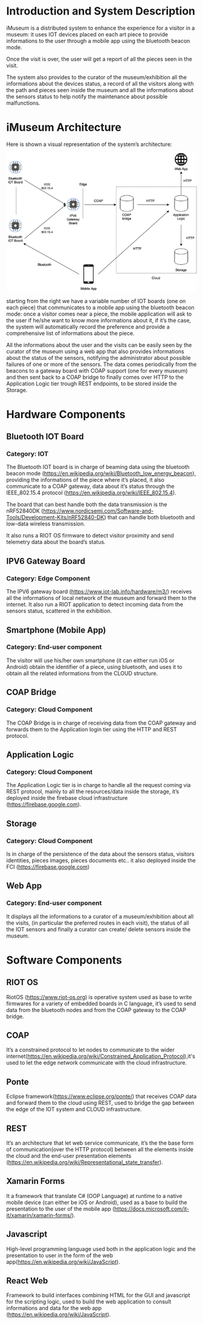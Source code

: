 
# Introduction and System Description

iMuseum is a distributed system to enhance the experience for a visitor in a museum: it uses IOT devices placed on each art piece to provide informations to the user through a mobile app using the bluetooth beacon mode.

Once the visit is over, the user will get a report of all the pieces seen in the visit.

The system also provides to the curator of the museum/exhibition all the informations about the devices status, a record of all the visitors along with the path and pieces seen inside the museum and all the informations about the sensors status to help notify the maintenance about possible malfunctions.

# iMuseum Architecture

Here is shown a visual representation of the system’s architecture: 

 ![Tux, the Linux mascot](https://github.com/Giulio64/IOT2020BigProject/blob/master/Architecture/src/architecture.png)

starting from the right we have a variable number of IOT boards (one on each piece) that communicates to a mobile app using the bluetooth beacon mode: once a visitor comes near a piece, the mobile application will ask to the user if he/she want to know more informations about it, if it’s the case, the system will automatically record the preference and provide a comprehensive list of informations about the piece.

All the informations about the user and the visits can be easily seen by the curator of the museum using a web app that also provides informations about the status of the sensors, notifying the administrator about possible failures of one or more of the sensors.
The data comes periodically from the beacons to a gateway board with COAP support (one for every museum) and then sent back to a COAP bridge to finally comes over HTTP to the Application Logic tier trough REST endpoints, to be stored inside the Storage.


# Hardware Components


## Bluetooth IOT Board 
### Category: IOT

The Bluetooth IOT board is in charge of beaming data using the bluetooth beacon mode (https://en.wikipedia.org/wiki/Bluetooth_low_energy_beacon), providing the informations of the piece where it’s placed, it also communicate to a COAP gateway, data about it’s status through the IEEE_802.15.4 protocol (https://en.wikipedia.org/wiki/IEEE_802.15.4).

The board that can best handle both the data transmission is the nRF52840DK (https://www.nordicsemi.com/Software-and-Tools/Development-Kits/nRF52840-DK) 
that can handle both bluetooth and low-data wireless transmission.

It also runs a RIOT OS firmware to detect visitor proximity and send telemetry data about the board’s status.


## IPV6 Gateway Board
### Category: Edge Component

The IPV6 gateway board (https://www.iot-lab.info/hardware/m3/) receives all the informations of local network of the museum and forward them to the internet. It also run a RIOT application to detect incoming data from the sensors status, scattered in the exhibition.

## Smartphone (Mobile App)
### Category: End-user component

The visitor will use his/her own smartphone (it can either run iOS or Android) obtain the identifier of a piece, using bluetooth, and uses it to obtain all the related informations from the CLOUD structure.

## COAP Bridge
### Category: Cloud Component

The COAP Bridge is in charge of receiving data from the COAP gateway and forwards them to the Application login tier using the HTTP and REST protocol.

## Application Logic
### Category: Cloud Component

The Application Logic tier is in charge to handle all the request coming via REST protocol, mainly to all the resources/data inside the storage, it’s deployed inside the firebase cloud infrastructure (https://firebase.google.com).


## Storage
### Category: Cloud Component
Is in charge of the persistence of the data about the sensors status, visitors identities, pieces images, pieces documents etc.. it also deployed inside the FCI (https://firebase.google.com)

## Web App
### Category: End-user component

It displays all the informations to a curator of a museum/exhibition about all the visits, (in particular the preferred routes in each visit), the status of all the IOT sensors and finally a curator can create/ delete sensors inside the museum.

# Software Components

## RIOT OS
RiotOS (https://www.riot-os.org) is operative system used as base to write firmwares for a variety of embedded boards in C language, it’s used to send data from the bluetooth nodes and from the COAP gateway to the COAP bridge. 

## COAP 
It’s a constrained protocol to let nodes to communicate to the wider internet(https://en.wikipedia.org/wiki/Constrained_Application_Protocol),it's used to let the edge network communicate with the cloud infrastructure.

## Ponte
Eclipse framework(https://www.eclipse.org/ponte/) that receives COAP data and forward them to the cloud using REST, used to bridge the gap between the edge of the IOT system and CLOUD infrastructure.

## REST
It’s an architecture that let web service communicate, it’s the the base form of communication(over the HTTP protocol) between all the elements inside the cloud and the end-user presentation elements (https://en.wikipedia.org/wiki/Representational_state_transfer).

## Xamarin Forms
It a framework that translate C# (OOP Language) at runtime to a native mobile device (can either be iOS or Android), used as a base to build the presentation to the user of the mobile app (https://docs.microsoft.com/it-it/xamarin/xamarin-forms/).

## Javascript
High-level programming language used both in the application logic and the presentation to user in the form of the web app(https://en.wikipedia.org/wiki/JavaScript).

## React Web
Framework to build interfaces combining HTML for the GUI and javascript for the scripting logic, used to build the web application to consult informations and data for the web app (https://en.wikipedia.org/wiki/JavaScript).



